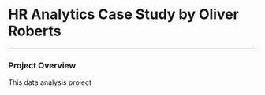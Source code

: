 # HR Analytics Case Study by Oliver Roberts

---

### Project Overview

This data analysis project 

